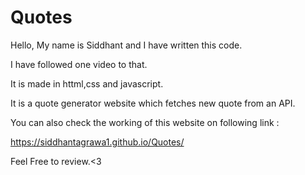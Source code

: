 # Quotes

Hello, My name is Siddhant and I have written this code.

I have followed one video to that.

It is made in httml,css and javascript.

It is a quote generator website which fetches new quote from an API.

You can also check the working of this website on following link :

https://siddhantagrawa1.github.io/Quotes/

Feel Free to review.<3

